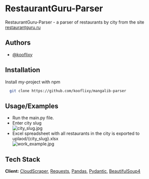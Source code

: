 
# RestaurantGuru-Parser

RestaurantGuru-Parser - a parser of restaurants by city from the site [restaurantguru.ru](https://restaurantguru.ru/)


## Authors

- [@kooflixy](https://www.github.com/kooflixy)


## Installation

Install my-project with npm

```bash
  git clone https://github.com/kooflixy/mangalib-parser
```
    
## Usage/Examples

- Run the main.py file.
- Enter city slug  
![city_slug.jpg](https://github.com/kooflixy/gestaurantguru-parser/images/city_slug.jpg)
- Excel spreadsheet with all restaurants in the city is exported to uplaod/{city_slug}.xlsx  
![work_example.jpg](https://github.com/kooflixy/gestaurantguru-parser/images/work_example.jpg)


## Tech Stack

**Client:** [CloudScraper](https://pypi.org/project/cloudscraper/), [Requests](https://pypi.org/project/requests/), [Pandas](https://pypi.org/project/pandas/), [Pydantic](https://pypi.org/project/pydantic/), [BeautifulSoup4](https://pypi.org/project/beautifulsoup4/)
